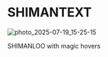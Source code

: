 # SHIMANTEXT

![photo_2025-07-19_15-25-15](https://github.com/user-attachments/assets/e8e0c1d3-587e-4be3-a976-9348eff86612)

SHIMANLOO with magic hovers
